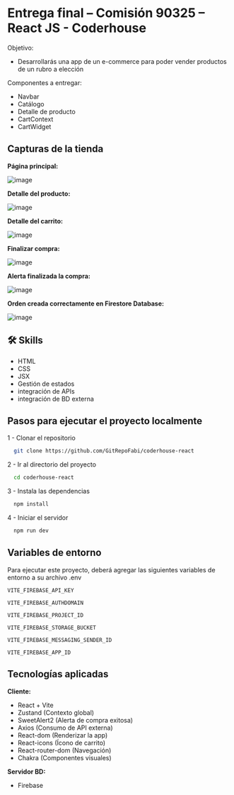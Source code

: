 
# Entrega final – Comisión 90325 – React JS - Coderhouse

Objetivo:

- Desarrollarás una app de un e-commerce para poder vender productos de un rubro a elección

Componentes a entregar:
- Navbar
- Catálogo
- Detalle de producto
- CartContext
- CartWidget
## Capturas de la tienda

**Página principal:**

![image](https://github.com/user-attachments/assets/5fdf5675-f906-43e3-bc4d-5cb59bb8e0fa)

**Detalle del producto:**

![image](https://github.com/user-attachments/assets/5f8fc37d-5052-4c60-b9ab-f0e812ddaccb)

**Detalle del carrito:**

![image](https://github.com/user-attachments/assets/53acb9b5-eb0a-4537-94b3-0affeabb602a)

**Finalizar compra:**

![image](https://github.com/user-attachments/assets/3a4b7ddd-8431-479d-bd51-22df6d5e17bc)

**Alerta finalizada la compra:**

![image](https://github.com/user-attachments/assets/34412436-a183-4de7-b8a0-ddaf635cefc7)

**Orden creada correctamente en Firestore Database:**

![image](https://github.com/user-attachments/assets/d92d487d-8d82-4aef-84e2-e162a350ea16)


## 🛠 Skills
- HTML
- CSS
- JSX
- Gestión de estados
- integración de APIs
- integración de BD externa


## Pasos para ejecutar el proyecto localmente

1 - Clonar el repositorio

```bash
  git clone https://github.com/GitRepoFabi/coderhouse-react
```

2 - Ir al directorio del proyecto

```bash
  cd coderhouse-react
```

3 - Instala las dependencias

```bash
  npm install
```

4 - Iniciar el servidor

```bash
  npm run dev
```


## Variables de entorno

Para ejecutar este proyecto, deberá agregar las siguientes variables de entorno a su archivo .env

`VITE_FIREBASE_API_KEY`

`VITE_FIREBASE_AUTHDOMAIN`

`VITE_FIREBASE_PROJECT_ID`

`VITE_FIREBASE_STORAGE_BUCKET`

`VITE_FIREBASE_MESSAGING_SENDER_ID`

`VITE_FIREBASE_APP_ID`
## Tecnologías aplicadas

**Cliente:** 

- React + Vite
- Zustand (Contexto global)
- SweetAlert2 (Alerta de compra exitosa)
- Axios (Consumo de API externa)
- React-dom (Renderizar la app)
- React-icons (Ícono de carrito)
- React-router-dom (Navegación)
- Chakra (Componentes visuales)

**Servidor BD:** 

- Firebase
